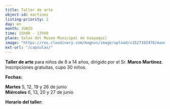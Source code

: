 ```yaml
---
title: Taller de arte
object-id: martinez
listing-priority: 2
day: en
month: JUNIO
time: 15h00 - 17h00
place: Salas del Museo Municipal de Guayaquil
image: "https://res.cloudinary.com/magnvs/image/upload/v1527102478/manos_qwtyws.jpg"
ext-url: "/capsulas/"
---
```

**Taller de arte** para niños de 8 a 14 años, dirigido por el Sr. **Marco Martínez**. Inscripciones gratuitas, cupo 30 niños.  

**Fechas:**  

**Martes** 5, 12, 19 y 26 de junio <br />
**Miércoles** 6, 13, 20 y 27 de junio

**Horario del taller:**
